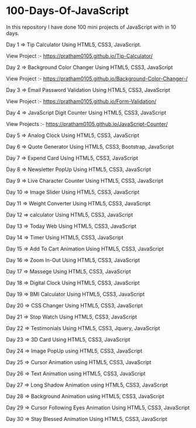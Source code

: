 # 100-Days-Of-JavaScript

In this repository I have done 100 mini projects of JavaScript with in 10 days. 

Day 1 => Tip Calculator Using HTML5, CSS3, JavaScript.

View Project :- https://pratham0105.github.io/Tip-Calculator/


Day 2 => Background Color Changer Using HTML5, CSS3, JavaScript

View Project :- https://pratham0105.github.io/Background-Color-Changer-/


Day 3 => Email Password Validation Using HTML5, CSS3, JavaScript

View Project :- https://pratham0105.github.io/Form-Validation/


Day 4 => JavaScript Digit Counter Using HTML5, CSS3, JavaScript

View Projects :- https://pratham0105.github.io/JavaScript-Counter/


Day 5 => Analog Clock Using HTML5, CSS3, JavaScript

Day 6 => Quote Generator Using HTML5, CSS3, Bootstrap, JavaScript

Day 7 => Expend Card Using HTML5, CSS3, JavaScript

Day 8 => Newsletter PopUp Using HTML5, CSS3, JavaScript

Day 9 => Live Character Counter Using HTML5, CSS3, JavaScript

Day 10 => Image Slider Using HTML5, CSS3, JavaScript

Day 11 => Weight Converter Using HTML5, CSS3, JavaScript

Day 12 => calculator Using HTML5, CSS3, JavaScript

Day 13 => Today Web Using HTML5, CSS3, JavaScript

Day 14 => Timer Using HTML5, CSS3, JavaScript

Day 15 => Add To Cart Animation Using HTML5, CSS3, JavaScript

Day 16 => Zoom In-Out Using HTML5, CSS3, JavaScript

Day 17 => Massege Using HTML5, CSS3, JavaScript

Day 18 => Digital Clock Using HTML5, CSS3, JavaScript

Day 19 => BMI Calculator Using HTML5, CSS3, JavaScript

Day 20 => CSS Changer Using HTML5, CSS3, JavaScript

Day 21 => Stop Watch Using HTML5, CSS3, JavaScript

Day 22 => Testimonials Using HTML5, CSS3, Jquery, JavaScript

Day 23 => 3D Card Using HTML5, CSS3, JavaScript

Day 24 => Image PopUp using HTML5, CSS3, JavaScript

Day 25 => Cursor Animation using HTML5, CSS3, JavaScript

Day 26 => Text Animation using HTML5, CSS3, JavaScript

Day 27 => Long Shadow Animation using HTML5, CSS3, JavaScript

Day 28 => Background Animation using HTML5, CSS3, JavaScript

Day 29 => Cursor Following Eyes Animation Using HTML5, CSS3, JavaScript

Day 30 => Stay Blessed Animation Using HTML5, CSS3, JavaScript
